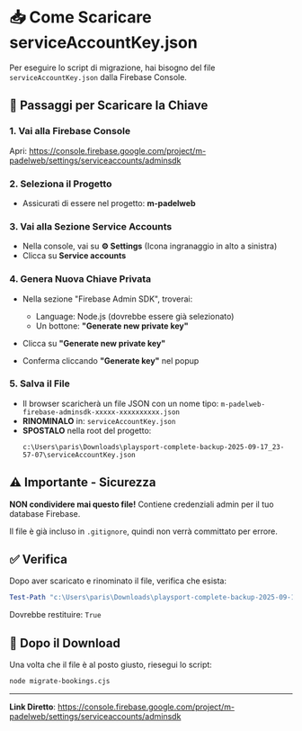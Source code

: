 # 📥 Come Scaricare serviceAccountKey.json

Per eseguire lo script di migrazione, hai bisogno del file `serviceAccountKey.json` dalla Firebase Console.

## 🔐 Passaggi per Scaricare la Chiave

### 1. Vai alla Firebase Console
Apri: https://console.firebase.google.com/project/m-padelweb/settings/serviceaccounts/adminsdk

### 2. Seleziona il Progetto
- Assicurati di essere nel progetto: **m-padelweb**

### 3. Vai alla Sezione Service Accounts
- Nella console, vai su **⚙️ Settings** (Icona ingranaggio in alto a sinistra)
- Clicca su **Service accounts**

### 4. Genera Nuova Chiave Privata
- Nella sezione "Firebase Admin SDK", troverai:
  - Language: Node.js (dovrebbe essere già selezionato)
  - Un bottone: **"Generate new private key"**
  
- Clicca su **"Generate new private key"**
- Conferma cliccando **"Generate key"** nel popup

### 5. Salva il File
- Il browser scaricherà un file JSON con un nome tipo: `m-padelweb-firebase-adminsdk-xxxxx-xxxxxxxxxx.json`
- **RINOMINALO** in: `serviceAccountKey.json`
- **SPOSTALO** nella root del progetto: 
  ```
  c:\Users\paris\Downloads\playsport-complete-backup-2025-09-17_23-57-07\serviceAccountKey.json
  ```

## ⚠️ Importante - Sicurezza

**NON condividere mai questo file!** Contiene credenziali admin per il tuo database Firebase.

Il file è già incluso in `.gitignore`, quindi non verrà committato per errore.

## ✅ Verifica

Dopo aver scaricato e rinominato il file, verifica che esista:

```powershell
Test-Path "c:\Users\paris\Downloads\playsport-complete-backup-2025-09-17_23-57-07\serviceAccountKey.json"
```

Dovrebbe restituire: `True`

## 🚀 Dopo il Download

Una volta che il file è al posto giusto, riesegui lo script:

```bash
node migrate-bookings.cjs
```

---

**Link Diretto**: https://console.firebase.google.com/project/m-padelweb/settings/serviceaccounts/adminsdk
